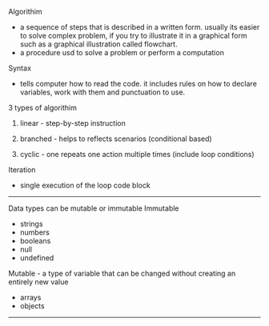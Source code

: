 Algorithim
- a sequence of steps that is described in a written form. usually its easier to solve complex problem, if you try to illustrate it in a graphical form such as a graphical illustration called flowchart.
- a procedure usd to solve a problem or perform a computation

Syntax
- tells computer how to read the code. it includes rules on how to declare variables, work with them and punctuation to use.

3 types of algorithim
1. linear - step-by-step instruction
2. branched - helps to reflects scenarios 
(conditional based)

3. cyclic - one repeats one action multiple times
(include loop conditions)

Iteration 
- single execution of the loop code block


------------------------------------------------


Data types can be mutable or immutable
Immutable
- strings
- numbers
- booleans
- null
- undefined

Mutable - a type of variable that can be changed without creating an entirely new value
- arrays
- objects


------------------------------------------------



